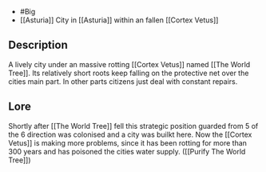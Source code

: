 - #Big 
- [[Asturia]]
City in [[Asturia]] within an fallen [[Cortex Vetus]]
## Description
A lively city under an massive rotting [[Cortex Vetus]] named [[The World Tree]]. Its relatively short roots keep falling on the protective net over the cities main part. In other parts citizens just deal with constant repairs.
## Lore
Shortly after [[The World Tree]] fell this strategic position guarded from 5 of the 6 direction  was colonised and a city was builkt here. Now the [[Cortex Vetus]] is making more problems, since it has been rotting for more than 300 years and has poisoned the cities water supply.  ([[Purify The World Tree]])